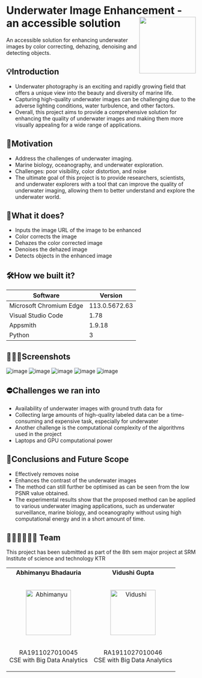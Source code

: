 # Underwater Image Enhancement - an accessible solution  <img src=https://user-images.githubusercontent.com/55969597/236365759-2092212e-83d1-4c99-947a-cff43e7c481e.png width=150 align='right'>

An accessible solution for enhancing underwater images by color correcting, dehazing, denoising and detecting objects. 

## 💡Introduction 

- Underwater photography is an exciting and rapidly growing field that offers a unique view into the beauty and diversity of marine life. 
- Capturing high-quality underwater images can be challenging due to the adverse lighting conditions, water turbulence, and other factors. 
- Overall, this project aims to provide a comprehensive solution for enhancing the quality of underwater images and making them more visually appealing for a wide range of applications.

## 🧠Motivation 

- Address the challenges of underwater imaging. 
- Marine biology, oceanography, and underwater exploration. 
- Challenges: poor visibility, color distortion, and noise
- The ultimate goal of this project is to provide researchers, scientists, and underwater explorers with a tool that can improve the quality of underwater imaging, allowing them to better understand and explore the underwater world.

## 📲What it does?

- Inputs the image URL of the image to be enhanced
- Color corrects the image
- Dehazes the color corrected image
- Denoises the dehazed image
- Detects objects in the enhanced image

## 🛠️How we built it? 
| Software | Version |
|----------|-------|
| Microsoft Chromium Edge | 113.0.5672.63 |
| Visual Studio Code | 1.78 |
| Appsmith | 1.9.18 |
| Python | 3 |

## 👩🏻‍💻Screenshots
<img alt="image" src="https://user-images.githubusercontent.com/55969597/236369411-dee31962-80c2-4d2f-9efb-fb463182d7a3.png">
<img alt="image" src="https://user-images.githubusercontent.com/55969597/236369453-e5626ccd-6638-4107-88c6-46805ad317aa.png">
<img alt="image" src="https://user-images.githubusercontent.com/55969597/236369481-8f2c9582-6b50-4545-a153-a616e7c6acea.png">
<img alt="image" src="https://user-images.githubusercontent.com/55969597/236369499-4bba7beb-0f45-44b7-9835-4e2727798e57.png">
<img alt="image" src="https://user-images.githubusercontent.com/55969597/236369521-4651a35a-283a-4d31-bdd8-b521eb9123e8.png">

## ⛔️Challenges we ran into 

- Availability of underwater images with ground truth data for 
- Collecting large amounts of high-quality labeled data can be a time-consuming and expensive task, especially for underwater
- Another challenge is the computational complexity of the algorithms used in the project
- Laptops and GPU computational power


## 🚀Conclusions and Future Scope
- Effectively removes noise
- Enhances the contrast of the underwater images
- The method can still further be optimised as can be seen from the low PSNR value obtained.
- The experimental results show that the proposed method can be applied to various underwater imaging applications, such as underwater surveillance, marine biology, and oceanography without using high computational energy and in a short amount of time.

## 👩🏻‍💻👨🏻‍💻 Team

This project has been submitted as part of the 8th sem major project at SRM Institute of science and technology KTR

<table align="center">
<tr align="center">
<td>
<strong>Abhimanyu Bhadauria</strong>
<p align="center">
  <br>
<img src = "https://avatars.githubusercontent.com/u/60866204?v=4"  height="120" alt="Abhimanyu">
</p>
<p align="center">
<br> RA1911027010045 <br> CSE with Big Data Analytics
</p>
</td>
<td>
<strong>Vidushi Gupta</strong>
<p align="center">
  <br>
<img src = "https://lh3.googleusercontent.com/a/AGNmyxbCU43-zmzqnl1q0jFemF7SbTg4SgZ5p4q3HOce=s576-c-no"  height="120" alt="Vidushi">
</p>
<p align="center">
<br> RA1911027010046 <br> CSE with Big Data Analytics
</p>
</td>

</tr>
</table>









